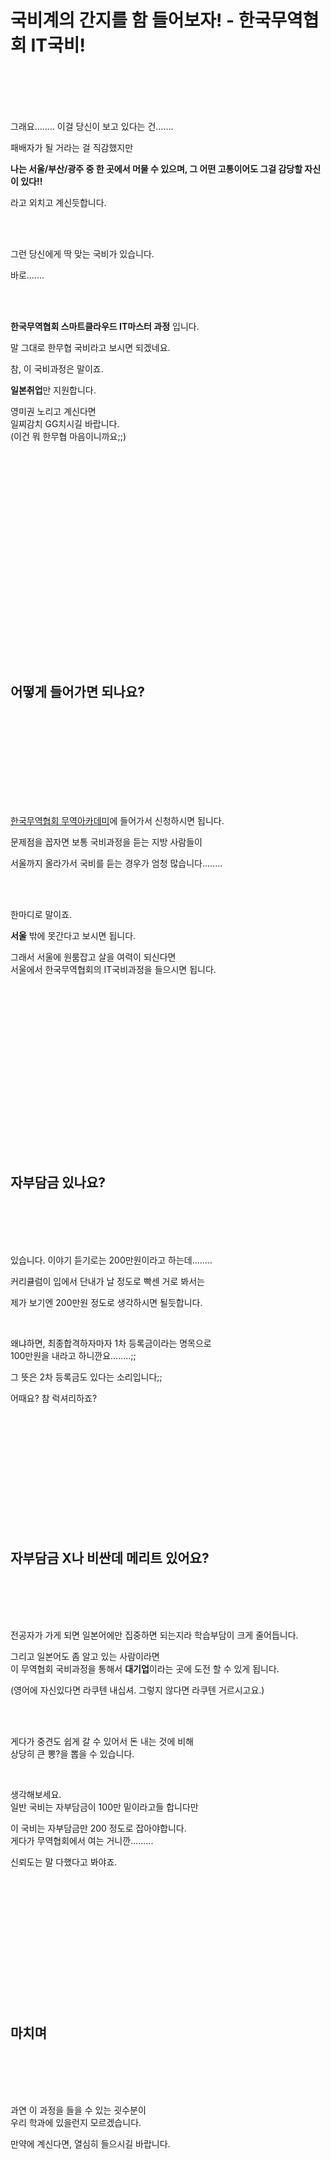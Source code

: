 # **국비계의 간지를 함 들어보자! - 한국무역협회 IT국비!**

<br /><br /><br /><br />

그래요........ 이걸 당신이 보고 있다는 건.......

패배자가 될 거라는 걸 직감했지만

**나는 서울/부산/광주 중 한 곳에서 머물 수 있으며, 그 어떤 고통이어도 그걸 감당할 자신이 있다!!**

라고 외치고 계신듯합니다.

<br /><br />

그런 당신에게 딱 맞는 국비가 있습니다.

바로.......

<br /><br />

**한국무역협회 스마트클라우드 IT마스터 과정** 입니다.

말 그대로 한무협 국비라고 보시면 되겠네요.

참, 이 국비과정은 말이죠.

**일본취업**만 지원합니다.

영미권 노리고 계신다면<br />일찌감치 GG치시길 바랍니다.<br />(이건 뭐 한무협 마음이니까요;;)

<br /><br /><br /><br /><br /><br /><br /><br /><br /><br /><br /><br /><br /><br /><br /><br /><br /><br /><br /><br />

## **어떻게 들어가면 되나요?** 

<br /><br /><br /><br />

<br /><br /><br /><br />

[한국무역협회 무역아카데미](http://www.tradecampus.com/)에 들어가서 신청하시면 됩니다.

문제점을 꼽자면 보통 국비과정을 듣는 지방 사람들이

서울까지 올라가서 국비를 듣는 경우가 엄청 많습니다........

<br />

<br />

한마디로 말이죠.

**서울** 밖에 못간다고 보시면 됩니다.

그래서 서울에 원룸잡고 살을 여력이 되신다면<br />서울에서 한국무역협회의 IT국비과정을 들으시면 됩니다.

<br /><br /><br /><br /><br /><br /><br /><br /><br /><br /><br /><br /><br /><br /><br /><br />

## **자부담금 있나요?**

<br /><br /><br /><br />

있습니다. 이야기 듣기로는 200만원이라고 하는데........

커리큘럼이 입에서 단내가 날 정도로 빡센 거로 봐서는

제가 보기엔 200만원 정도로 생각하시면 될듯합니다.

<br />

왜냐하면, 최종합격하자마자 1차 등록금이라는 명목으로<br />100만원을 내라고 하니깐요........;;

그 뜻은 2차 등록금도 있다는 소리입니다;;

어때요? 참 럭셔리하죠?

<br /><br /><br /><br /><br /><br /><br /><br /><br /><br /><br />

## **자부담금 X나 비싼데 메리트 있어요?**

<br /><br /><br /><br />

전공자가 가게 되면 일본어에만 집중하면 되는지라 학습부담이 크게 줄어듭니다.

그리고 일본어도 좀 알고 있는 사람이라면<br />이 무역협회 국비과정을 통해서 **대기업**이라는 곳에 도전 할 수 있게 됩니다.

(영어에 자신있다면 라쿠텐 내십셔. 그렇지 않다면 라쿠텐 거르시고요.)

<br /><br />

게다가 중견도 쉽게 갈 수 있어서 돈 내는 것에 비해<br />상당히 큰 뽕?을 뽑을 수 있습니다.

<br />

생각해보세요.<br />일반 국비는 자부담금이 100만 밑이라고들 합니다만

이 국비는 자부담금만 200 정도로 잡아야합니다.<br />게다가 무역협회에서 여는 거니깐.........

신뢰도는 말 다했다고 봐야죠.

<br /><br /><br /><br /><br /><br /><br /><br /><br /><br /><br /><br />

## **마치며**

<br /><br /><br /><br />

과연 이 과정을 들을 수 있는 굇수분이<br />우리 학과에 있을런지 모르겠습니다.

만약에 계신다면, 열심히 들으시길 바랍니다.